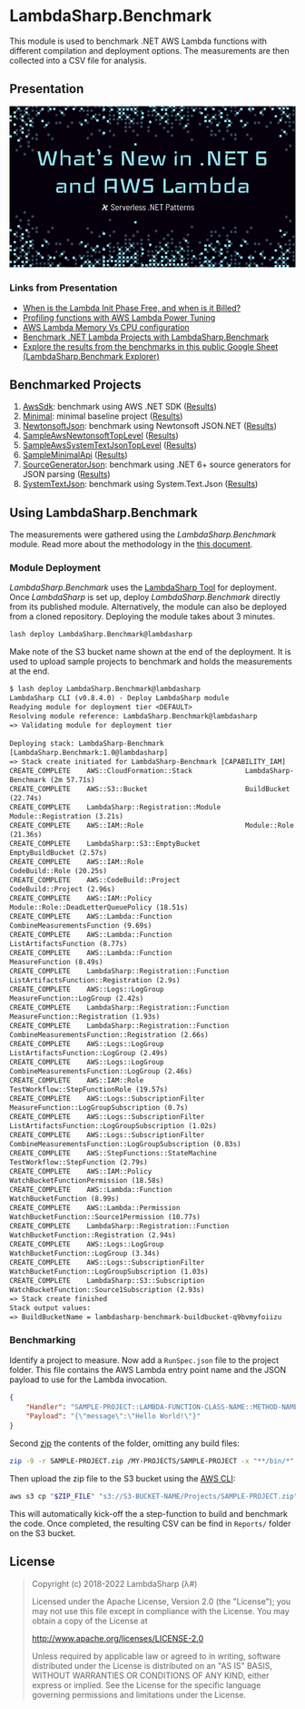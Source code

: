 # LambdaSharp.Benchmark

This module is used to benchmark .NET AWS Lambda functions with different compilation and deployment options. The measurements are then collected into a CSV file for analysis.

## Presentation

<a href="https://youtu.be/fzLIqliRGrE"><img title="Serverless .NET Pattern: What's New in .NET 6 and AWS Lambda" src="Docs/TitleSlide.png"></a>

### Links from Presentation

* [When is the Lambda Init Phase Free, and when is it Billed?](https://bitesizedserverless.com/bite/when-is-the-lambda-init-phase-free-and-when-is-it-billed/)
* [Profiling functions with AWS Lambda Power Tuning](https://docs.aws.amazon.com/lambda/latest/operatorguide/profile-functions.html)
* [AWS Lambda Memory Vs CPU configuration](https://stackoverflow.com/questions/66522916/aws-lambda-memory-vs-cpu-configuration)
* [Benchmark .NET Lambda Projects with LambdaSharp.Benchmark](https://github.com/LambdaSharp/LambdaSharp.Benchmark)
* [Explore the results from the benchmarks in this public Google Sheet (LambdaSharp.Benchmark Explorer)](https://docs.google.com/spreadsheets/d/1ULCEIbXPXFWzv8m-FMnh6b0T4acgZDavJxwY7-NKGdo/edit?usp=sharing)

## Benchmarked Projects

1. [AwsSdk](Projects/AwsSdk/): benchmark using AWS .NET SDK ([Results](Data/AwsSdk%20(2022-06-02).csv))
1. [Minimal](Projects/Minimal/): minimal baseline project ([Results](Data/Minimal%20(2022-06-02).csv))
1. [NewtonsoftJson](Projects/NewtonsoftJson/): benchmark using Newtonsoft JSON.NET ([Results](Data/NewtonsoftJson%20(2022-06-02).csv))
1. [SampleAwsNewtonsoftTopLevel](Projects/SampleAwsNewtonsoftTopLevel/) ([Results](Data/SampleAwsNewtonsoftTopLevel%20(2022-06-03).csv))
1. [SampleAwsSystemTextJsonTopLevel](Projects/SampleAwsSystemTextJsonTopLevel/) ([Results](Data/SampleAwsSystemTextJsonTopLevel%20(2022-06-04).csv))
1. [SampleMinimalApi](Projects/SampleMinimalApi/) ([Results](Data/SampleMinimalApi%20(2022-06-03).csv))
1. [SourceGeneratorJson](Projects/SourceGeneratorJson/): benchmark using .NET 6+ source generators for JSON parsing ([Results](Data/SourceGeneratorJson%20(2022-06-02).csv))
1. [SystemTextJson](Projects/SystemTextJson/): benchmark using System.Text.Json ([Results](Data/SystemTextJson%20(2022-06-02).csv))


## Using LambdaSharp.Benchmark

The measurements were gathered using the _LambdaSharp.Benchmark_ module. Read more about the methodology in the [this document](Docs/Methodology.md).

### Module Deployment

_LambdaSharp.Benchmark_ uses the [LambdaSharp Tool](https://lambdasharp.net) for deployment. Once _LambdaSharp_ is set up, deploy _LambdaSharp.Benchmark_ directly from its published module. Alternatively, the module can also be deployed from a cloned repository. Deploying the module takes about 3 minutes.
```bash
lash deploy LambdaSharp.Benchmark@lambdasharp
```

Make note of the S3 bucket name shown at the end of the deployment. It is used to upload sample projects to benchmark and holds the measurements at the end.
```
$ lash deploy LambdaSharp.Benchmark@lambdasharp
LambdaSharp CLI (v0.8.4.0) - Deploy LambdaSharp module
Readying module for deployment tier <DEFAULT>
Resolving module reference: LambdaSharp.Benchmark@lambdasharp
=> Validating module for deployment tier

Deploying stack: LambdaSharp-Benchmark [LambdaSharp.Benchmark:1.0@lambdasharp]
=> Stack create initiated for LambdaSharp-Benchmark [CAPABILITY_IAM]
CREATE_COMPLETE    AWS::CloudFormation::Stack             LambdaSharp-Benchmark (2m 57.71s)
CREATE_COMPLETE    AWS::S3::Bucket                        BuildBucket (22.74s)
CREATE_COMPLETE    LambdaSharp::Registration::Module      Module::Registration (3.21s)
CREATE_COMPLETE    AWS::IAM::Role                         Module::Role (21.36s)
CREATE_COMPLETE    LambdaSharp::S3::EmptyBucket           EmptyBuildBucket (2.57s)
CREATE_COMPLETE    AWS::IAM::Role                         CodeBuild::Role (20.25s)
CREATE_COMPLETE    AWS::CodeBuild::Project                CodeBuild::Project (2.96s)
CREATE_COMPLETE    AWS::IAM::Policy                       Module::Role::DeadLetterQueuePolicy (18.51s)
CREATE_COMPLETE    AWS::Lambda::Function                  CombineMeasurementsFunction (9.69s)
CREATE_COMPLETE    AWS::Lambda::Function                  ListArtifactsFunction (8.77s)
CREATE_COMPLETE    AWS::Lambda::Function                  MeasureFunction (8.49s)
CREATE_COMPLETE    LambdaSharp::Registration::Function    ListArtifactsFunction::Registration (2.9s)
CREATE_COMPLETE    AWS::Logs::LogGroup                    MeasureFunction::LogGroup (2.42s)
CREATE_COMPLETE    LambdaSharp::Registration::Function    MeasureFunction::Registration (1.93s)
CREATE_COMPLETE    LambdaSharp::Registration::Function    CombineMeasurementsFunction::Registration (2.66s)
CREATE_COMPLETE    AWS::Logs::LogGroup                    ListArtifactsFunction::LogGroup (2.49s)
CREATE_COMPLETE    AWS::Logs::LogGroup                    CombineMeasurementsFunction::LogGroup (2.46s)
CREATE_COMPLETE    AWS::IAM::Role                         TestWorkflow::StepFunctionRole (19.57s)
CREATE_COMPLETE    AWS::Logs::SubscriptionFilter          MeasureFunction::LogGroupSubscription (0.7s)
CREATE_COMPLETE    AWS::Logs::SubscriptionFilter          ListArtifactsFunction::LogGroupSubscription (1.02s)
CREATE_COMPLETE    AWS::Logs::SubscriptionFilter          CombineMeasurementsFunction::LogGroupSubscription (0.83s)
CREATE_COMPLETE    AWS::StepFunctions::StateMachine       TestWorkflow::StepFunction (2.79s)
CREATE_COMPLETE    AWS::IAM::Policy                       WatchBucketFunctionPermission (18.58s)
CREATE_COMPLETE    AWS::Lambda::Function                  WatchBucketFunction (8.99s)
CREATE_COMPLETE    AWS::Lambda::Permission                WatchBucketFunction::Source1Permission (10.77s)
CREATE_COMPLETE    LambdaSharp::Registration::Function    WatchBucketFunction::Registration (2.94s)
CREATE_COMPLETE    AWS::Logs::LogGroup                    WatchBucketFunction::LogGroup (3.34s)
CREATE_COMPLETE    AWS::Logs::SubscriptionFilter          WatchBucketFunction::LogGroupSubscription (1.03s)
CREATE_COMPLETE    LambdaSharp::S3::Subscription          WatchBucketFunction::Source1Subscription (2.93s)
=> Stack create finished
Stack output values:
=> BuildBucketName = lambdasharp-benchmark-buildbucket-q9bvmyfoiizu
```

### Benchmarking

Identify a project to measure. Now add a `RunSpec.json` file to the project folder. This file contains the AWS Lambda entry point name and the JSON payload to use for the Lambda invocation.
```json
{
    "Handler": "SAMPLE-PROJECT::LAMBDA-FUNCTION-CLASS-NAME::METHOD-NAME",
    "Payload": "{\"message\":\"Hello World!\"}"
}
```

Second [zip](https://stackoverflow.com/questions/38782928/how-to-add-man-and-zip-to-git-bash-installation-on-windows) the contents of the folder, omitting any build files:
```bash
zip -9 -r SAMPLE-PROJECT.zip /MY-PROJECTS/SAMPLE-PROJECT -x "**/bin/*" -x "**/obj/*"
```

Then upload the zip file to the S3 bucket using the [AWS CLI](https://aws.amazon.com/cli/):
```bash
aws s3 cp "$ZIP_FILE" "s3://S3-BUCKET-NAME/Projects/SAMPLE-PROJECT.zip"
```

This will automatically kick-off the a step-function to build and benchmark the code. Once completed, the resulting CSV can be find in `Reports/` folder on the S3 bucket.


## License

> Copyright (c) 2018-2022 LambdaSharp (λ#)
>
> Licensed under the Apache License, Version 2.0 (the "License");
> you may not use this file except in compliance with the License.
> You may obtain a copy of the License at
>
> http://www.apache.org/licenses/LICENSE-2.0
>
> Unless required by applicable law or agreed to in writing, software
> distributed under the License is distributed on an "AS IS" BASIS,
> WITHOUT WARRANTIES OR CONDITIONS OF ANY KIND, either express or implied.
> See the License for the specific language governing permissions and
> limitations under the License.
